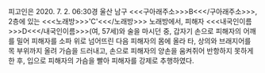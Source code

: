 피고인은 2020. 7. 2. 06:30경 울산 남구 <<<구아래주소>>>B<<</구아래주소>>>, 2층에 있는 <<<노래방>>>'C'<<</노래방>>> 노래방에서, 피해자 <<<내국인이름>>>D<<</내국인이름>>>(여, 57세)와 술을 마시던 중, 갑자기 손으로 피해자의 어깨를 밀어 피해자를 소파 위로 넘어뜨린 다음 피해자의 몸에 올라 타, 상의와 브래지어를 목 부위까지 올려 가슴을 드러내고, 손으로 피해자의 양손을 움켜쥐어 반항하지 못하게 한 후, 입으로 피해자의 가슴을 빨아 피해자를 강제로 추행하였다.